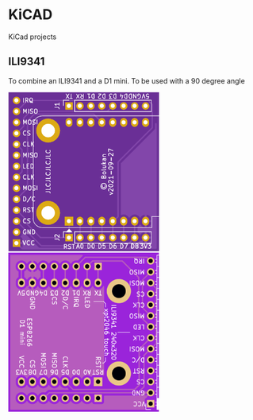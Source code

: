 # KiCAD
KiCad projects

## ILI9341  
To combine an ILI9341 and a D1 mini. To be used with a 90 degree angle  

<a href="ili9341/images/ili9341_front.png"><img src="ili9341/images/ili9341_front.png" height="320"></a> <a href="ili9341/images/ili9341_back.png"><img src="ili9341/images/ili9341_back.png" height="320"></a>  


